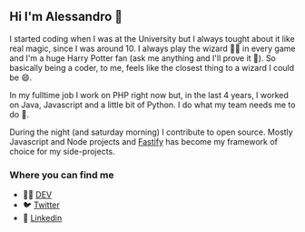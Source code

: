 ## Hi I'm Alessandro 👋

I started coding when I was at the University but I always tought about it like real magic, since I was around 10.
I always play the wizard 🧙‍♂️ in every game and I'm a huge Harry Potter fan (ask me anything and I'll prove it 💬).
So basically being a coder, to me, feels like the closest thing to a wizard I could be 😄.

In my fulltime job I work on PHP right now but, in the last 4 years, I worked on Java, Javascript and a little bit of Python.
I do what my team needs me to do 👷.

During the night (and saturday morning) I contribute to open source. Mostly Javascript and Node projects and [Fastify](https://www.fastify.io/) has become my framework of choice for my side-projects.

### Where you can find me

- 🐱‍💻 [DEV](https://dev.to/alemagio)
- 🐦 [Twitter](https://twitter.com/alemagionami)
- 🔗 [Linkedin](https://www.linkedin.com/in/alessandro-magionami-01680012b/)
